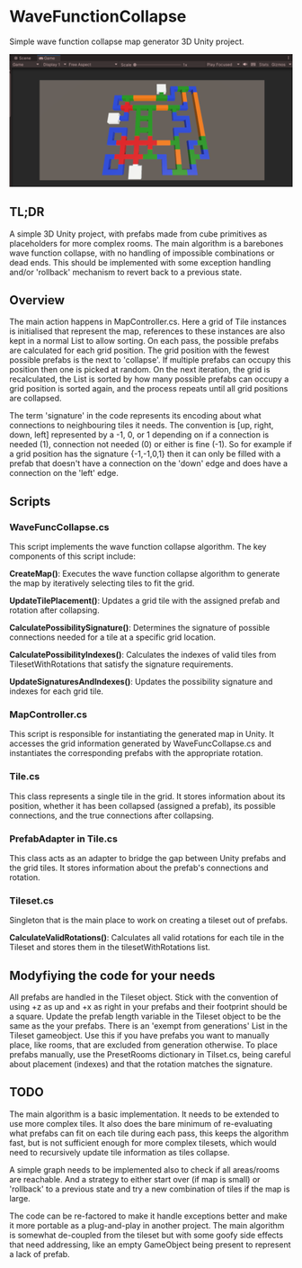 # WaveFunctionCollapse
 Simple wave function collapse map generator 3D Unity project.
 
![Screenshot of map generated with wave function collapse](wavefuncscrnsht3.png)

## TL;DR
A simple 3D Unity project, with prefabs made from cube primitives as placeholders for more complex rooms. The main algorithm is a barebones wave function collapse, with   no handling of impossible combinations or dead ends. This should be implemented with some exception handling and/or 'rollback' mechanism to revert back to a previous state.

## Overview
The main action happens in MapController.cs. Here a grid of Tile instances is initialised that represent the map, references to these instances are also kept in a normal List to allow sorting. On each pass, the possible prefabs are calculated for each grid position. The grid position with the fewest possible prefabs is the next to 'collapse'. If multiple prefabs can occupy this position then one is picked at random. On the next iteration, the grid is recalculated, the List is sorted by how many possible prefabs can occupy a grid position is sorted again, and the process repeats until all grid positions are collapsed.

The term 'signature' in the code represents its encoding about what connections to neighbouring tiles it needs. The convention is [up, right, down, left] represented by a -1, 0, or 1 depending on if a connection is needed (1), connection not needed (0) or either is fine (-1). So for example if a grid position has the signature {-1,-1,0,1} then it can only be filled with a prefab that doesn't have a connection on the 'down' edge and does have a connection on the 'left' edge.

## Scripts
### WaveFuncCollapse.cs

This script implements the wave function collapse algorithm. The key components of this script include:

**CreateMap()**: Executes the wave function collapse algorithm to generate the map by iteratively selecting tiles to fit the grid.

**UpdateTilePlacement()**: Updates a grid tile with the assigned prefab and rotation after collapsing.

**CalculatePossibilitySignature()**: Determines the signature of possible connections needed for a tile at a specific grid location.

**CalculatePossibilityIndexes()**: Calculates the indexes of valid tiles from TilesetWithRotations that satisfy the signature requirements.

**UpdateSignaturesAndIndexes()**: Updates the possibility signature and indexes for each grid tile.

### MapController.cs

This script is responsible for instantiating the generated map in Unity. It accesses the grid information generated by WaveFuncCollapse.cs and instantiates the corresponding prefabs with the appropriate rotation.

### Tile.cs

This class represents a single tile in the grid. It stores information about its position, whether it has been collapsed (assigned a prefab), its possible connections, and the true connections after collapsing.

### PrefabAdapter in Tile.cs

This class acts as an adapter to bridge the gap between Unity prefabs and the grid tiles. It stores information about the prefab's connections and rotation.

### Tileset.cs

Singleton that is the main place to work on creating a tileset out of prefabs.

**CalculateValidRotations()**: Calculates all valid rotations for each tile in the Tileset and stores them in the tilesetWithRotations list.

## Modyfiying the code for your needs
All prefabs are handled in the Tileset object. Stick with the convention of using +z as up and +x as right in your prefabs and their footprint should be a square. Update the prefab length variable in the Tileset object to be the same as the your prefabs. There is an 'exempt from generations' List in the Tileset gameobject. Use this if you have prefabs you want to manually place, like rooms, that are excluded from generation otherwise. To place prefabs manually, use the PresetRooms dictionary in Tilset.cs, being careful about placement (indexes) and that the rotation matches the signature.

## TODO

The main algorithm is a basic implementation. It needs to be extended to use more complex tiles. It also does the bare minimum of re-evaluating what prefabs can fit on each tile during each pass, this keeps the algorithm fast, but is not sufficient enough for more complex tilesets, which would need to recursively update tile information as tiles collapse. 

A simple graph needs to be implemented also to check if all areas/rooms are reachable. And a strategy to either start over (if map is small) or 'rollback' to a previous state and try a new combination of tiles if the map is large.

The code can be re-factored to make it handle exceptions better and make it more portable as a plug-and-play in another project. The main algorithm is somewhat de-coupled from the tileset but with some goofy side effects that need addressing, like an empty GameObject being present to represent a lack of prefab.




